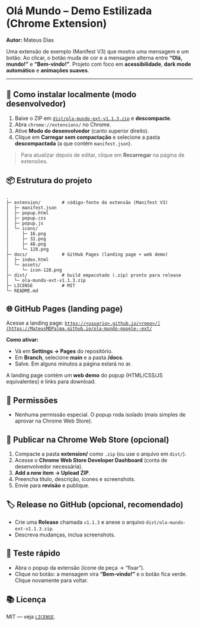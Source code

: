 # Olá Mundo – Demo Estilizada (Chrome Extension)

**Autor:** Mateus Dias 

Uma extensão de exemplo (Manifest V3) que mostra uma mensagem e um botão.
Ao clicar, o botão muda de cor e a mensagem alterna entre **“Olá, mundo!”** e **“Bem‑vindo!”**.
Projeto com foco em **acessibilidade**, **dark mode automático** e **animações suaves**.

---

## 🔧 Como instalar localmente (modo desenvolvedor)
1. Baixe o ZIP em [`dist/ola-mundo-ext-v1.1.3.zip`](dist/ola-mundo-ext-v1.1.3.zip) e **descompacte**.
2. Abra `chrome://extensions/` no Chrome.
3. Ative **Modo do desenvolvedor** (canto superior direito).
4. Clique em **Carregar sem compactação** e selecione a pasta **descompactada** (a que contém `manifest.json`).

> Para atualizar depois de editar, clique em **Recarregar** na página de extensões.

## 📦 Estrutura do projeto
```
.
├─ extension/        # código-fonte da extensão (Manifest V3)
│  ├─ manifest.json
│  ├─ popup.html
│  ├─ popup.css
│  ├─ popup.js
│  └─ icons/
│     ├─ 16.png
│     ├─ 32.png
│     ├─ 48.png
│     └─ 128.png
├─ docs/             # GitHub Pages (landing page + web demo)
│  ├─ index.html
│  └─ assets/
│     └─ icon-128.png
├─ dist/             # build empacotado (.zip) pronto para release
│  └─ ola-mundo-ext-v1.1.3.zip
├─ LICENSE           # MIT
└─ README.md
```

## 🌐 GitHub Pages (landing page)
Acesse a landing page: [`https://<usuario>.github.io/<repo>/](https://MateusMDPalma.github.io/ola-mundo-google--ext/`](https://MateusMDPalma.github.io/ola-mundo-google--ext/)

**Como ativar:**
- Vá em **Settings → Pages** do repositório.
- Em **Branch**, selecione **main** e a pasta **/docs**.
- Salve. Em alguns minutos a página estará no ar.

A landing page contém um **web demo** do popup (HTML/CSS/JS equivalentes) e links para download.

## 🧾 Permissões
- Nenhuma permissão especial. O popup roda isolado (mais simples de aprovar na Chrome Web Store).

## 🛒 Publicar na Chrome Web Store (opcional)
1. Compacte a pasta **extension/** como `.zip` (ou use o arquivo em `dist/`).
2. Acesse o **Chrome Web Store Developer Dashboard** (conta de desenvolvedor necessária).
3. **Add a new item → Upload ZIP**.
4. Preencha título, descrição, ícones e screenshots.
5. Envie para **revisão** e publique.

## 🏷️ Release no GitHub (opcional, recomendado)
- Crie uma **Release** chamada `v1.1.3` e anexe o arquivo `dist/ola-mundo-ext-v1.1.3.zip`.
- Descreva mudanças, inclua screenshots.

## 🧪 Teste rápido
- Abra o popup da extensão (ícone de peça → “fixar”).
- Clique no botão: a mensagem vira **“Bem‑vindo!”** e o botão fica verde. Clique novamente para voltar.

## 📚 Licença
MIT — veja [`LICENSE`](LICENSE).
